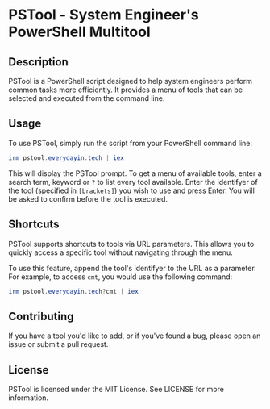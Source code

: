 # PSTool - System Engineer's PowerShell Multitool

## Description

PSTool is a PowerShell script designed to help system engineers perform common tasks more efficiently. It provides a menu of tools that can be selected and executed from the command line.

## Usage

To use PSTool, simply run the script from your PowerShell command line:

```powershell
irm pstool.everydayin.tech | iex
```

This will display the PSTool prompt. To get a menu of available tools, enter a search term, keyword or `?` to list every tool available. Enter the identifyer of the tool (specified in `[brackets]`) you wish to use and press Enter. You will be asked to confirm before the tool is executed.

## Shortcuts

PSTool supports shortcuts to tools via URL parameters. This allows you to quickly access a specific tool without navigating through the menu.

To use this feature, append the tool's identifyer to the URL as a parameter. For example, to access `cmt`, you would use the following command:

```powershell
irm pstool.everydayin.tech?cmt | iex
```

## Contributing
If you have a tool you'd like to add, or if you've found a bug, please open an issue or submit a pull request.

## License
PSTool is licensed under the MIT License. See LICENSE for more information.